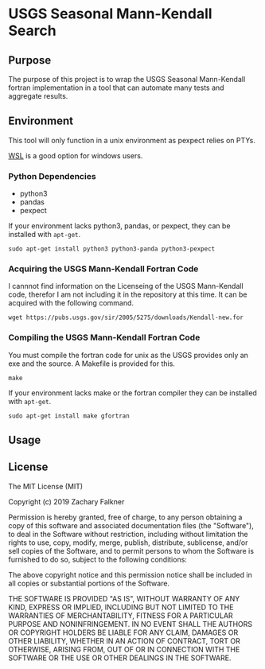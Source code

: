 # USGS Seasonal Mann-Kendall Search

## Purpose
The purpose of this project is to wrap the USGS Seasonal Mann-Kendall fortran implementation in a tool that can automate many tests and aggregate results.

## Environment
This tool will only function in a unix environment as pexpect relies on PTYs. 

[WSL](https://docs.microsoft.com/en-us/windows/wsl/install-win10) is a good option for windows users.

### Python Dependencies
* python3
* pandas
* pexpect

If your environment lacks python3, pandas, or pexpect, they can be installed with ```apt-get```.

```
sudo apt-get install python3 python3-panda python3-pexpect
```

### Acquiring the USGS Mann-Kendall Fortran Code
I cannnot find information on the Licenseing of the USGS Mann-Kendall code, therefor I am not including it in the repository at this time. It can be acquired with the following command.

``` 
wget https://pubs.usgs.gov/sir/2005/5275/downloads/Kendall-new.for
```

### Compiling the USGS Mann-Kendall Fortran Code
You must compile the fortran code for unix as the USGS provides only an exe and the source. A Makefile is provided for this.

```
make
```

If your environment lacks make or the fortran compiler they can be installed with ```apt-get```.

```
sudo apt-get install make gfortran
```

## Usage

## License
 
The MIT License (MIT)

Copyright (c) 2019 Zachary Falkner

Permission is hereby granted, free of charge, to any person obtaining a copy of this software and associated documentation files (the "Software"), to deal in the Software without restriction, including without limitation the rights to use, copy, modify, merge, publish, distribute, sublicense, and/or sell copies of the Software, and to permit persons to whom the Software is furnished to do so, subject to the following conditions:

The above copyright notice and this permission notice shall be included in all copies or substantial portions of the Software.

THE SOFTWARE IS PROVIDED "AS IS", WITHOUT WARRANTY OF ANY KIND, EXPRESS OR IMPLIED, INCLUDING BUT NOT LIMITED TO THE WARRANTIES OF MERCHANTABILITY, FITNESS FOR A PARTICULAR PURPOSE AND NONINFRINGEMENT. IN NO EVENT SHALL THE AUTHORS OR COPYRIGHT HOLDERS BE LIABLE FOR ANY CLAIM, DAMAGES OR OTHER LIABILITY, WHETHER IN AN ACTION OF CONTRACT, TORT OR OTHERWISE, ARISING FROM, OUT OF OR IN CONNECTION WITH THE SOFTWARE OR THE USE OR OTHER DEALINGS IN THE SOFTWARE.
